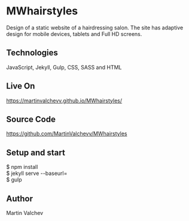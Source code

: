 # MWhairstyles

Design of a static website of a hairdressing salon. 
The site has adaptive design for mobile devices, tablets and Full HD screens.


## Technologies

JavaScript, Jekyll, Gulp, CSS, SASS and HTML

## Live On

https://martinvalchevv.github.io/MWhairstyles/


## Source Code

https://github.com/MartinValchevv/MWhairstyles

## Setup and start

$ npm install  
$ jekyll serve --baseurl=  
$ gulp

## Author
Martin Valchev 
